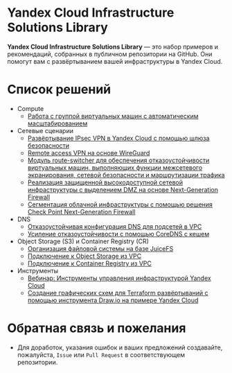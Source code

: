 # Yandex Cloud Infrastructure Solutions Library

**Yandex Cloud Infrastructure Solutions Library** — это набор примеров и рекомендаций, собранных в публичном репозитории на GitHub. Они помогут вам с развёртыванием вашей инфраструктуры в Yandex Cloud.

# Список решений

* Compute
  * [Работа с группой виртуальных машин с автоматическим масштабированием](https://github.com/yandex-cloud-examples/yc-vm-group-with-autoscale)
* Сетевые сценарии
  * [Развёртывание IPsec VPN в Yandex Cloud с помощью шлюза безопасности](https://github.com/yandex-cloud-examples/yc-site-to-site-vpn-with-ipsec-strongswan)
  * [Remote access VPN на основе WireGuard](https://github.com/yandex-cloud-examples/yc-remote-acess-vpn-with-wireguard-firezone)
  * [Модуль route-switcher для обеспечения отказоустойчивости виртуальных машин, выполняющих функции межсетевого экранирования, сетевой безопасности и маршрутизации трафика](https://github.com/yandex-cloud-examples/yc-route-switcher)
  * [Реализация защищенной высокодоступной сетевой инфраструктуры с выделением DMZ на основе Next-Generation Firewall](https://github.com/yandex-cloud-examples/yc-dmz-with-high-available-ngfw)
  * [Сегментация облачной инфраструктуры с помощью решения Check Point Next-Generation Firewall](https://github.com/yandex-cloud-examples/yc-network-segmentation-with-checkpoint)
* DNS
  * [Отказоустойчивая конфигурация DNS для подсетей в VPC](https://github.com/yandex-cloud-examples/yc-dns-redundancy)
  * [Усиление отказоустойчивости с помощью CoreDNS с кешем](https://github.com/yandex-cloud-examples/yc-improve-dns-availability-with-coredns)
* Object Storage (S3) и Container Registry (CR)
  * [Организация файловой системы на базе JuiceFS](https://github.com/yandex-cloud-examples/yc-distributed-storage-with-juicefs)
  * [Подключение к Object Storage из VPC](https://github.com/yandex-cloud-examples/yc-s3-private-endpoint)
  * [Подключение к Container Registry из VPC](https://github.com/yandex-cloud-examples/yc-cr-private-endpoint)
* Инструменты
  * [Вебинар: Инструменты управления инфраструктурой Yandex Cloud](https://github.com/yandex-cloud-examples/yc-webinar-infra-management-tools)
  * [Создание графических схем для Terraform развёртываний с помощью инструмента Draw.io на примере Yandex Cloud](https://github.com/yandex-cloud-examples/yc-embed-drawio-into-terraform-deployment)


# Обратная связь и пожелания
- Для доработок, указания ошибок и ваших предложений создавайте, пожалуйста, `Issue` или `Pull Request` в соответствующем репозитории. 
